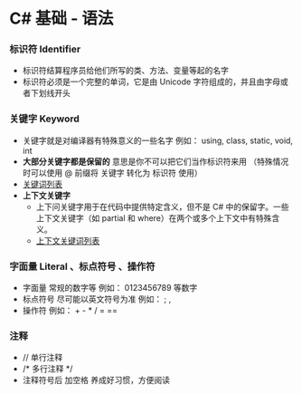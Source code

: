 # C# 基础 - 语法

### 标识符 Identifier

+ 标识符结算程序员给他们所写的类、方法、变量等起的名字
+ 标识符必须是一个完整的单词，它是由 Unicode 字符组成的，并且由字母或者下划线开头

### 关键字 Keyword

+ 关键字就是对编译器有特殊意义的一些名字 例如： using, class, static, void, int
+ **大部分关键字都是保留的** 意思是你不可以把它们当作标识符来用 （特殊情况时可以使用 @ 前缀将 关键字 转化为 标识符 使用）
+ [关键词列表](https://docs.microsoft.com/zh-cn/dotnet/csharp/language-reference/keywords/)
+ **上下文关键字**
    + 上下问关键字用于在代码中提供特定含义，但不是 C# 中的保留字。一些上下文关键字（如 partial 和 where）在两个或多个上下文中有特殊含义。
    + [上下文关键词列表](https://docs.microsoft.com/zh-cn/dotnet/csharp/language-reference/keywords/#contextual-keywords)

### 字面量 Literal 、标点符号 、操作符

+ 字面量 常规的数字等 例如： 0123456789 等数字
+ 标点符号 尽可能以英文符号为准 例如： ; ,
+ 操作符 例如： + - * / = ==

### 注释

+ // 单行注释
+ /* 多行注释 */
+ 注释符号后 加空格 养成好习惯，方便阅读